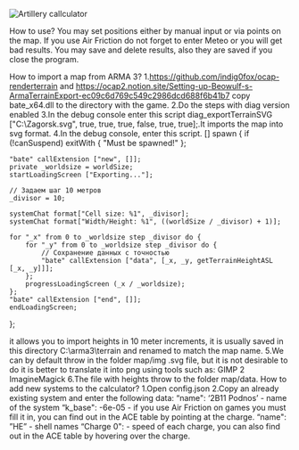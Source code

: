 
![Artillery callculator](https://github.com/qSlider/Arma-3-Artillery-Callculator/blob/master/image2.png)

How to use?
You may set positions either by manual input or via points on the map.
If you use Air Friction do not forget to enter Meteo or you will get bad results.
You may save and delete results, also they are saved if you close the program.

How to import a map from ARMA 3?
1.https://github.com/indig0fox/ocap-renderterrain and https://ocap2.notion.site/Setting-up-Beowulf-s-ArmaTerrainExport-ec09c6d769c549c2986dcd688f6b41b7
copy bate_x64.dll to the directory with the game.
2.Do the steps with diag version enabled
3.In the debug console enter this script diag_exportTerrainSVG ["C:\Zagorsk.svg", true, true, true, false, true, true];.It imports the map into svg format.
4.In the debug console, enter this script.
[] spawn { 
    if (!canSuspend) exitWith { "Must be spawned!" }; 
 
    "bate" callExtension ["new", []]; 
    private _worldsize = worldSize; 
    startLoadingScreen ["Exporting..."]; 
 
    // Задаем шаг 10 метров 
    _divisor = 10; 
 
    systemChat format["Cell size: %1", _divisor]; 
    systemChat format["Width/Height: %1", ((worldSize / _divisor) + 1)]; 
 
    for "_x" from 0 to _worldsize step _divisor do { 
        for "_y" from 0 to _worldsize step _divisor do { 
            // Сохранение данных с точностью 
            "bate" callExtension ["data", [_x, _y, getTerrainHeightASL [_x, _y]]]; 
        }; 
        progressLoadingScreen (_x / _worldsize); 
    }; 
    "bate" callExtension ["end", []]; 
    endLoadingScreen; 
}; 


it allows you to import heights in 10 meter increments, it is usually saved in this directory C:\arma3\terrain and renamed to match the map name.
5.We can by default throw in the folder map/img .svg file, but it is not desirable to do it is better to translate it into png using tools such as:
GIMP 2
ImagineMagick
6.The file with heights throw to the folder map/data.
How to add new systems to the calculator?
1.Open config.json
2.Copy an already existing system and enter the following data:
“name": ‘2B11 Podnos’ - name of the system
“k_base": -6e-05 - if you use Air Friction on games you must fill it in, you can find out in the ACE table by pointing at the charge.
“name": ”HE” - shell names
“Charge 0": - speed of each charge, you can also find out in the ACE table by hovering over the charge.
